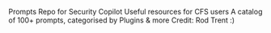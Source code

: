 Prompts Repo for Security Copilot
Useful resources for CFS users
A catalog of 100+ prompts, categorised by Plugins & more
Credit: Rod Trent :)
